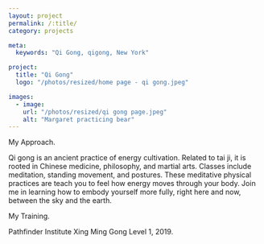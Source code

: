 ```yaml
---
layout: project
permalink: /:title/
category: projects

meta:
  keywords: "Qi Gong, qigong, New York"

project:
  title: "Qi Gong"
  logo: "/photos/resized/home page - qi gong.jpeg"

images:
  - image:
    url: "/photos/resized/qi gong page.jpeg"
    alt: "Margaret practicing bear"
---
```

<div>

<span class="h2">My Approach.</span>
<p>Qi gong is an ancient practice of energy cultivation. Related to tai ji, it is rooted in Chinese medicine, philosophy, and martial arts. Classes include meditation, standing movement, and postures. These meditative physical practices are teach you to feel how energy moves through your body. Join me in learning how to embody yourself more fully, right here and now, between the sky and the earth.</p>

<span class="h2">My Training.</span>

<p>Pathfinder Institute Xing Ming Gong Level 1, 2019.</p>

</div>
